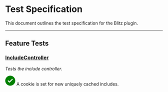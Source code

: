 # Test Specification

This document outlines the test specification for the Blitz plugin.

---

## Feature Tests

### [IncludeController](pest/Feature/IncludeControllerTest.php)

_Tests the include controller._

![Pass](https://raw.githubusercontent.com/putyourlightson/craft-generate-test-spec/main/icons/pass.svg) A cookie is set for new uniquely cached includes.  
